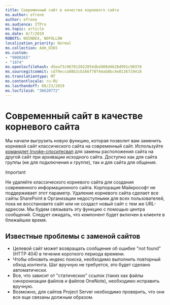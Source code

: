 ```yaml
---
title: Современный сайт в качестве корневого сайта
ms.author: efrene
author: efrene
ms.audience: ITPro
ms.topic: article
ms.date: 8/7/2019
ROBOTS: NOINDEX, NOFOLLOW
localization_priority: Normal
ms.collection: Adm_O365
ms.custom:
- "9000265"
- "1874"
ms.openlocfilehash: d5ea73c967013822854dbd408d4628d991c90378
ms.sourcegitcommit: cd79ecca88b2cb166f78f44ab8bc4e8136729418
ms.translationtype: MT
ms.contentlocale: ru-RU
ms.lasthandoff: 08/23/2019
ms.locfileid: "36620772"
---
```

# <a name="modern-site-as-root-site"></a>Современный сайт в качестве корневого сайта

Мы начали выгрузить новую функцию, которая позволит вам заменить корневой сайт классического сайта на современный сайт. Используйте [командлет Invoke-споситесвап](https://docs.microsoft.com/powershell/module/sharepoint-online/invoke-spositeswap?view=sharepoint-ps) для замены расположения сайта на другой сайт при архивации исходного сайта. Доступно как для сайта группы (не для подключения к группе), так и для сайта для общения. 

>[!Important]
> Не удаляйте классического корневого сайта для создания современного информационного сайта. Корпорация Майкрософт не поддерживает этот параметр. Удаление корневого сайта сделает все сайты SharePoint в Организации недоступными для всех пользователей, пока не восстановите сайт или не создаст новый сайт с тем же URL-адресом. Мы будем связывать эту функцию с помощью центра сообщений. Следует ожидать, что компонент будет включен в клиенте в ближайшее время.

## <a name="known-issues-with-swapping-sites"></a>Известные проблемы с заменой сайтов
- Целевой сайт может возвращать сообщение об ошибке "not found" (HTTP 404) в течение короткого периода времени.
- Чтобы обновить индекс поиска, необходимо выполнить повторный обход контента. Шаг вручную не требуется, это будет сделано автоматически.
- Все, что зависит от "статических" ссылок (таких как файлы синхронизации файлов и файлов OneNote), необходимо исправить вручную.
- Возможно, для сайтов Project Server необходимо проверить, что они все еще связаны должным образом. 
